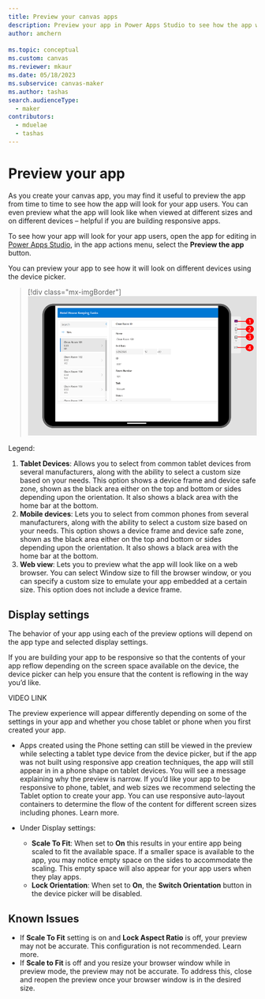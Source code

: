 ```yaml
---
title: Preview your canvas apps
description: Preview your app in Power Apps Studio to see how the app will look for your app users.
author: amchern

ms.topic: conceptual
ms.custom: canvas
ms.reviewer: mkaur
ms.date: 05/18/2023
ms.subservice: canvas-maker
ms.author: tashas
search.audienceType: 
  - maker
contributors:
  - mduelae
  - tashas
---
```

# Preview your app

As you create your canvas app, you may find it useful to preview the app from time to time to see how the app will look for your app users. You can even preview what the app will look like when viewed at different sizes and on different devices – helpful if you are building responsive apps.  

To see how your app will look for your app users, open the app for editing in [Power Apps Studio](https://create.powerapps.com), in the app actions menu, select the **Preview the app** button. 

You can preview your app to see how it will look on different devices using the device picker.  


> [!div class="mx-imgBorder"] 
> ![Preview your app.](media/studio/preview-app.png)

Legend: 
1. **Tablet Devices**: Allows you to select from common tablet devices from several manufacturers, along with the ability to select a custom size based on your needs. This option shows a device frame and device safe zone, shown as the black area either on the top and bottom or sides depending upon the orientation. It also shows a black area with the home bar at the bottom.  
2. **Mobile devices**: Lets you to select from common phones from several manufacturers, along with the ability to select a custom size based on your needs. This option shows a device frame and device safe zone, shown as the black area either on the top and bottom or sides depending upon the orientation. It also shows a black area with the home bar at the bottom. 
3. **Web view**: Lets you to preview what the app will look like on a web browser. You can select Window size to fill the browser window, or you can specify a custom size to emulate your app embedded at a certain size. This option does not include a device frame.  

## Display settings
The behavior of your app using each of the preview options will depend on the app type and selected display settings. 

If you are building your app to be responsive so that the contents of your app reflow depending on the screen space available on the device, the device picker can help you ensure that the content is reflowing in the way you’d like.  

VIDEO LINK

The preview experience will appear differently depending on some of the settings in your app and whether you chose tablet or phone when you first created your app.  

- Apps created using the Phone setting can still be viewed in the preview while selecting a tablet type device from the device picker, but if the app was not built using responsive app creation techniques, the app will still appear in in a phone shape on tablet devices. You will see a message explaining why the preview is narrow. If you’d like your app to be responsive to phone, tablet, and web sizes we recommend selecting the Tablet option to create your app. You can use responsive auto-layout containers to determine the flow of the content for different screen sizes including phones. Learn more.  

- Under Display settings:
   - **Scale To Fit**: When set to **On** this results in your entire app being scaled to fit the available space. If a smaller space is available to the app, you may notice empty space on the sides to accommodate the scaling. This empty space will also appear for your app users when they play apps.
  - **Lock Orientation**: When set to **On**, the **Switch Orientation** button in the device picker will be disabled.  

## Known Issues 

- If **Scale To Fit** setting is on and **Lock Aspect Ratio** is off, your preview may not be accurate. This configuration is not recommended. Learn more.  
- If **Scale to Fit** is off and you resize your browser window while in preview mode, the preview may not be accurate. To address this, close and reopen the preview once your browser window is in the desired size. 

